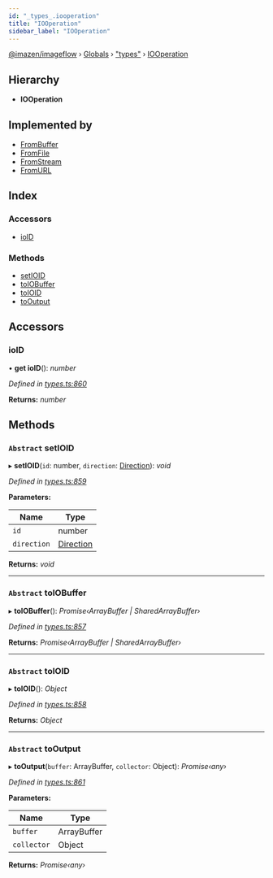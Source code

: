 ```yaml
---
id: "_types_.iooperation"
title: "IOOperation"
sidebar_label: "IOOperation"
---
```


[@imazen/imageflow](../index.md) › [Globals](../globals.md) › ["types"](../modules/_types_.md) › [IOOperation](_types_.iooperation.md)

## Hierarchy

* **IOOperation**

## Implemented by

* [FromBuffer](_types_.frombuffer.md)
* [FromFile](_types_.fromfile.md)
* [FromStream](_types_.fromstream.md)
* [FromURL](_types_.fromurl.md)

## Index

### Accessors

* [ioID](_types_.iooperation.md#ioid)

### Methods

* [setIOID](_types_.iooperation.md#abstract-setioid)
* [toIOBuffer](_types_.iooperation.md#abstract-toiobuffer)
* [toIOID](_types_.iooperation.md#abstract-toioid)
* [toOutput](_types_.iooperation.md#abstract-tooutput)

## Accessors

###  ioID

• **get ioID**(): *number*

*Defined in [types.ts:860](https://github.com/imazen/imageflow-node/blob/8d7450b/lib/types.ts#L860)*

**Returns:** *number*

## Methods

### `Abstract` setIOID

▸ **setIOID**(`id`: number, `direction`: [Direction](../enums/_types_.direction.md)): *void*

*Defined in [types.ts:859](https://github.com/imazen/imageflow-node/blob/8d7450b/lib/types.ts#L859)*

**Parameters:**

Name | Type |
------ | ------ |
`id` | number |
`direction` | [Direction](../enums/_types_.direction.md) |

**Returns:** *void*

___

### `Abstract` toIOBuffer

▸ **toIOBuffer**(): *Promise‹ArrayBuffer | SharedArrayBuffer›*

*Defined in [types.ts:857](https://github.com/imazen/imageflow-node/blob/8d7450b/lib/types.ts#L857)*

**Returns:** *Promise‹ArrayBuffer | SharedArrayBuffer›*

___

### `Abstract` toIOID

▸ **toIOID**(): *Object*

*Defined in [types.ts:858](https://github.com/imazen/imageflow-node/blob/8d7450b/lib/types.ts#L858)*

**Returns:** *Object*

___

### `Abstract` toOutput

▸ **toOutput**(`buffer`: ArrayBuffer, `collector`: Object): *Promise‹any›*

*Defined in [types.ts:861](https://github.com/imazen/imageflow-node/blob/8d7450b/lib/types.ts#L861)*

**Parameters:**

Name | Type |
------ | ------ |
`buffer` | ArrayBuffer |
`collector` | Object |

**Returns:** *Promise‹any›*
